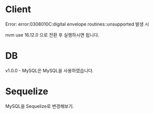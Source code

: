 # Client

Error: error:0308010C:digital envelope routines::unsupported 발생 시

nvm use 16.12.0 으로 전환 후 실행하시면 됩니다.

# DB

v1.0.0 - MySQL은 MySQL을 사용하였습니다.

# Sequelize

MySQL을 Sequelize로 변경해보기.
